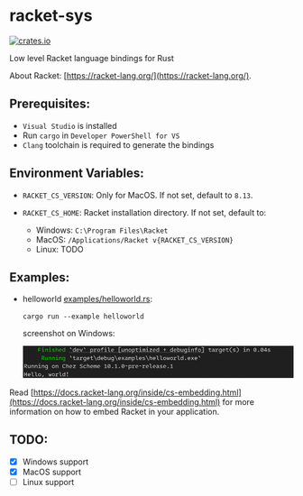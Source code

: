 # racket-sys

[![crates.io](https://img.shields.io/crates/v/racket-sys.svg)](https://crates.io/crates/racket-sys)

Low level Racket language bindings for Rust

About Racket:
[https://racket-lang.org/](https://racket-lang.org/).

## Prerequisites:

- `Visual Studio` is installed
- Run `cargo` in `Developer PowerShell for VS`
- `Clang` toolchain is required to generate the bindings

## Environment Variables:

- `RACKET_CS_VERSION`: Only for MacOS. If not set, default to `8.13`.

- `RACKET_CS_HOME`: Racket installation directory. If not set, default to:
  - Windows: `C:\Program Files\Racket`
  - MacOS: `/Applications/Racket v{RACKET_CS_VERSION}`
  - Linux: TODO

## Examples:

- helloworld [examples/helloworld.rs](examples/helloworld.rs):

  ```
  cargo run --example helloworld
  ```

  screenshot on Windows:

  <img src="examples/helloworld.png" style="width:550px" />

Read [https://docs.racket-lang.org/inside/cs-embedding.html](https://docs.racket-lang.org/inside/cs-embedding.html) for more information on how to embed Racket in your application.

## TODO:

- [x] Windows support
- [x] MacOS support
- [ ] Linux support
